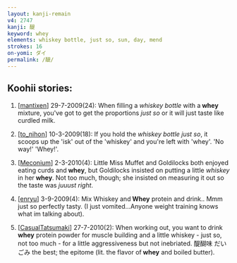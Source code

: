 ```yaml
---
layout: kanji-remain
v4: 2747
kanji: 醍
keyword: whey
elements: whiskey bottle, just so, sun, day, mend
strokes: 16
on-yomi: ダイ
permalink: /醍/
---
```


## Koohii stories: 

1) [<a href="http://kanji.koohii.com/profile/mantixen">mantixen</a>] 29-7-2009(24): When filling a <em>whiskey bottle</em> with a<strong> whey</strong> mixture, you&#039;ve got to get the proportions <em>just so</em> or it will just taste like curdled milk.

2) [<a href="http://kanji.koohii.com/profile/to_nihon">to_nihon</a>] 10-3-2009(18): If you hold the <em>whiskey bottle</em> <em>just so</em>, it scoops up the &#039;isk&#039; out of the &#039;whiskey&#039; and you&#039;re left with &#039;whey&#039;. &#039;No way!&#039; &#039;Whey!&#039;.

3) [<a href="http://kanji.koohii.com/profile/Meconium">Meconium</a>] 2-3-2010(4): Little Miss Muffet and Goldilocks both enjoyed eating curds and<strong> whey</strong>, but Goldilocks insisted on putting a little <em>whiskey</em> in her<strong> whey</strong>. Not too much, though; she insisted on measuring it out so the taste was <em>juuust right</em>.

4) [<a href="http://kanji.koohii.com/profile/enryu">enryu</a>] 3-9-2009(4): Mix Whiskey and<strong> Whey</strong> protein and drink.. Mmm just so perfectly tasty. (I just vomited...Anyone weight training knows what im talking about).

5) [<a href="http://kanji.koohii.com/profile/CasualTatsumaki">CasualTatsumaki</a>] 27-7-2010(2): When working out, you want to drink<strong> whey</strong> protein powder for muscle building and a little whiskey - just so, not too much - for a little aggressiveness but not inebriated. 醍醐味 だいごみ the best; the epitome (lit. the flavor of<strong> whey</strong> and boiled butter).

